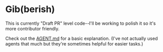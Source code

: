 # Gib(berish)

This is currently "Draft PR" level code--I'll be working to polish it so it's more contributor friendly.

Check out the [AGENT.md](./AGENT.md) for a basic explanation. (I've not actually used agents that much but they're sometimes helpful for easier tasks.)
